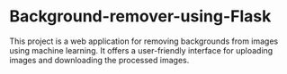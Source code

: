 # Background-remover-using-Flask
This project is a web application for removing backgrounds from images using machine learning. It offers a user-friendly interface for uploading images and downloading the processed images.
